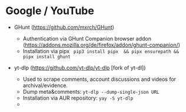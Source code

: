 # 

# Google / YouTube
  * GHunt (https://github.com/mxrch/GHunt)
      * Authentication via GHunt Companion browser addon (https://addons.mozilla.org/de/firefox/addon/ghunt-companion/)
      * Installation via pipx `
         pip3 install pipx  &&
         pipx ensurepath &&
         pipx install ghunt`

* yt-dlp (https://github.com/yt-dlp/yt-dlp [fork of yt-dl])
    * Used to scrape comments, account discussions and videos for archival/evidence.
    * Dump meta&comments: `yt-dlp --dump-single-json URL`
    * Installation via AUR repository: `yay -S yt-dlp`
    *  
